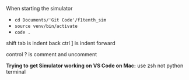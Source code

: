 When starting the simulator 
- `cd Documents/'Git Code'/f1tenth_sim`
- `source venv/bin/activate`
- `code .`

shift tab is indent back 
ctrl ] is indent forward

control ? is comment and uncomment

**Trying to get Simulator working on VS Code on Mac:**
use zsh not python terminal
